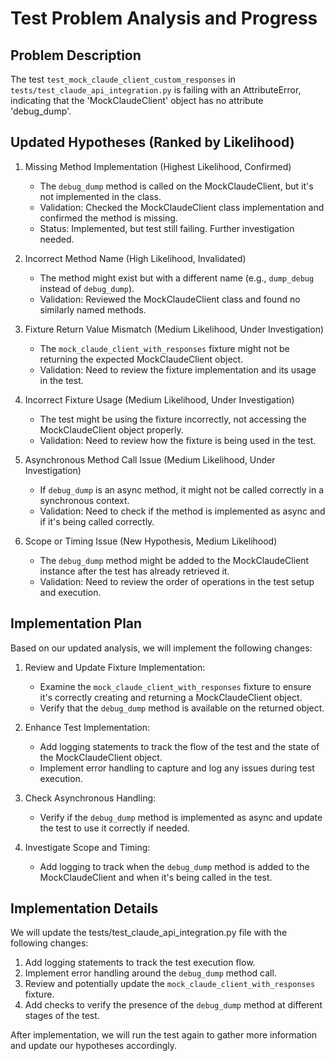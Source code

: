 # Test Problem Analysis and Progress

## Problem Description
The test `test_mock_claude_client_custom_responses` in `tests/test_claude_api_integration.py` is failing with an AttributeError, indicating that the 'MockClaudeClient' object has no attribute 'debug_dump'.

## Updated Hypotheses (Ranked by Likelihood)

1. Missing Method Implementation (Highest Likelihood, Confirmed)
   - The `debug_dump` method is called on the MockClaudeClient, but it's not implemented in the class.
   - Validation: Checked the MockClaudeClient class implementation and confirmed the method is missing.
   - Status: Implemented, but test still failing. Further investigation needed.

2. Incorrect Method Name (High Likelihood, Invalidated)
   - The method might exist but with a different name (e.g., `dump_debug` instead of `debug_dump`).
   - Validation: Reviewed the MockClaudeClient class and found no similarly named methods.

3. Fixture Return Value Mismatch (Medium Likelihood, Under Investigation)
   - The `mock_claude_client_with_responses` fixture might not be returning the expected MockClaudeClient object.
   - Validation: Need to review the fixture implementation and its usage in the test.

4. Incorrect Fixture Usage (Medium Likelihood, Under Investigation)
   - The test might be using the fixture incorrectly, not accessing the MockClaudeClient object properly.
   - Validation: Need to review how the fixture is being used in the test.

5. Asynchronous Method Call Issue (Medium Likelihood, Under Investigation)
   - If `debug_dump` is an async method, it might not be called correctly in a synchronous context.
   - Validation: Need to check if the method is implemented as async and if it's being called correctly.

6. Scope or Timing Issue (New Hypothesis, Medium Likelihood)
   - The `debug_dump` method might be added to the MockClaudeClient instance after the test has already retrieved it.
   - Validation: Need to review the order of operations in the test setup and execution.

## Implementation Plan

Based on our updated analysis, we will implement the following changes:

1. Review and Update Fixture Implementation:
   - Examine the `mock_claude_client_with_responses` fixture to ensure it's correctly creating and returning a MockClaudeClient object.
   - Verify that the `debug_dump` method is available on the returned object.

2. Enhance Test Implementation:
   - Add logging statements to track the flow of the test and the state of the MockClaudeClient object.
   - Implement error handling to capture and log any issues during test execution.

3. Check Asynchronous Handling:
   - Verify if the `debug_dump` method is implemented as async and update the test to use it correctly if needed.

4. Investigate Scope and Timing:
   - Add logging to track when the `debug_dump` method is added to the MockClaudeClient and when it's being called in the test.

## Implementation Details

We will update the tests/test_claude_api_integration.py file with the following changes:

1. Add logging statements to track the test execution flow.
2. Implement error handling around the `debug_dump` method call.
3. Review and potentially update the `mock_claude_client_with_responses` fixture.
4. Add checks to verify the presence of the `debug_dump` method at different stages of the test.

After implementation, we will run the test again to gather more information and update our hypotheses accordingly.
